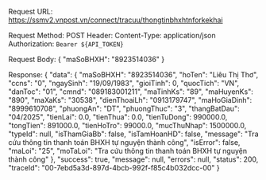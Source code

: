 Request URL: https://ssmv2.vnpost.vn/connect/tracuu/thongtinbhxhtnforkekhai

Request Method: POST
Header:
Content-Type: application/json
Authorization:  `Bearer ${API_TOKEN}` 

Request Body:
{
    "maSoBHXH": "8923514036"
}

Response:
{
    "data": {
        "maSoBHXH": "8923514036",
        "hoTen": "Liêu Thị Thơ",
        "ccns": "0",
        "ngaySinh": "19/09/1983",
        "gioiTinh": 0,
        "quocTich": "VN",
        "danToc": "01",
        "cmnd": "089183001211",
        "maTinhKs": "89",
        "maHuyenKs": "890",
        "maXaKs": "30538",
        "dienThoaiLh": "0913179747",
        "maHoGiaDinh": "8999610708",
        "phuongAn": "DT",
        "phuongThuc": "3",
        "thangBatDau": "04/2025",
        "tienLai": 0.0,
        "tienThua": 0.0,
        "tienTuDong": 990000.0,
        "tongTien": 891000.0,
        "tienHoTro": 99000.0,
        "mucThuNhap": 1500000.0,
        "typeId": null,
        "isThamGiaBb": false,
        "isTamHoanHD": false,
        "message": "Tra cứu thông tin thanh toán BHXH tự nguyện thành công",
        "isError": false,
        "maLoi": "25",
        "moTaLoi": "Tra cứu thông tin thanh toán BHXH tự nguyện thành công"
    },
    "success": true,
    "message": null,
    "errors": null,
    "status": 200,
    "traceId": "00-7ebd5a3d-897d-4bcb-992f-f85c4b032dcc-00"
}
